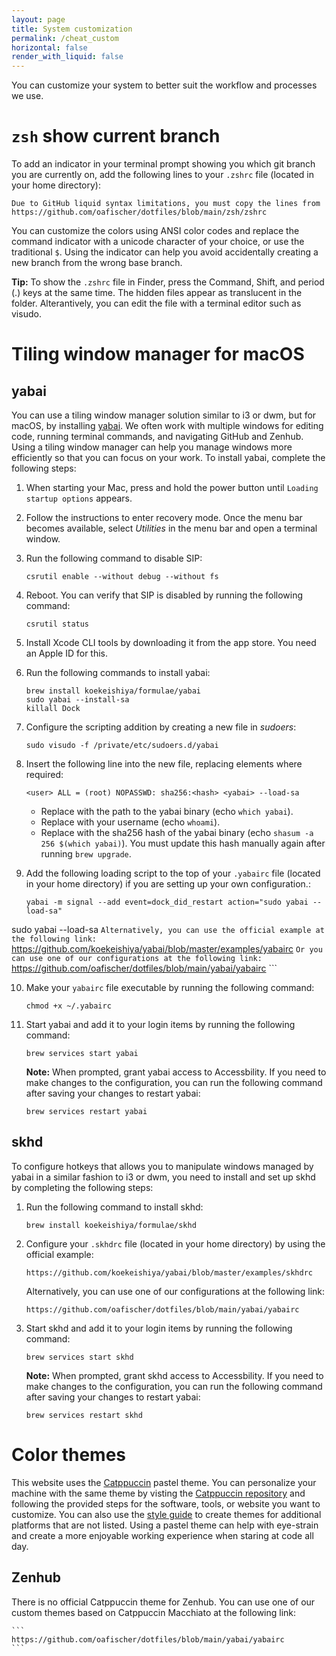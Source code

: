```yaml
---
layout: page
title: System customization
permalink: /cheat_custom
horizontal: false
render_with_liquid: false
---
```


You can customize your system to better suit the workflow and processes we use. 

# `zsh` show current branch

To add an indicator in your terminal prompt showing you which git branch you are currently on, add the following lines to your `.zshrc` file (located in your home directory):

```
Due to GitHub liquid syntax limitations, you must copy the lines from https://github.com/oafischer/dotfiles/blob/main/zsh/zshrc
```

You can customize the colors using ANSI color codes and replace the command indicator with a unicode character of your choice, or use the traditional `$`. Using the indicator can help you avoid accidentally creating a new branch from the wrong base branch.

**Tip:** To show the `.zshrc` file in Finder, press the Command, Shift, and period (.) keys at the same time. The hidden files appear as translucent in the folder. Alterantively, you can edit the file with a terminal editor such as visudo.

# Tiling window manager for macOS

## yabai

You can use a tiling window manager solution similar to i3 or dwm, but for macOS, by installing [yabai](https://github.com/koekeishiya/yabai). We often work with multiple windows for editing code, running terminal commands, and navigating GitHub and Zenhub. Using a tiling window manager can help you manage windows more efficiently so that you can focus on your work. To install yabai, complete the following steps:

1. When starting your Mac, press and hold the power button until `Loading startup options` appears.

2. Follow the instructions to enter recovery mode. Once the menu bar becomes available, select *Utilities* in the menu bar and open a terminal window.

3. Run the following command to disable SIP:

    ```
    csrutil enable --without debug --without fs
    ```

4. Reboot. You can verify that SIP is disabled by running the following command:

    ```
    csrutil status
    ```
5. Install Xcode CLI tools by downloading it from the app store. You need an Apple ID for this.

6. Run the following commands to install yabai:

    ```
    brew install koekeishiya/formulae/yabai
    sudo yabai --install-sa
    killall Dock
    ```
7. Configure the scripting addition by creating a new file in _sudoers_:

    ```
    sudo visudo -f /private/etc/sudoers.d/yabai
    ```

8. Insert the following line into the new file, replacing elements where required:

    ```
    <user> ALL = (root) NOPASSWD: sha256:<hash> <yabai> --load-sa
    ```

    - Replace <yabai> with the path to the yabai binary (echo `which yabai`).
    - Replace <user> with your username (echo `whoami`). 
    - Replace <hash> with the sha256 hash of the yabai binary (echo `shasum -a 256 $(which yabai)`). You must update this hash manually again after running `brew upgrade`.

9. Add the following loading script to the top of your `.yabairc` file (located in your home directory) if you are setting up your own configuration.:

    ```
    yabai -m signal --add event=dock_did_restart action="sudo yabai --load-sa"
sudo yabai --load-sa
    ```
    Alternatively, you can use the official example at the following link:
    ```
    https://github.com/koekeishiya/yabai/blob/master/examples/yabairc
    ```
    Or you can use one of our configurations at the following link:
    ```
    https://github.com/oafischer/dotfiles/blob/main/yabai/yabairc
    ```

10. Make your `yabairc` file executable by running the following command:

    ```
    chmod +x ~/.yabairc
    ```

11. Start yabai and add it to your login items by running the following command:

    ```
    brew services start yabai
    ```
    **Note:** When prompted, grant yabai access to Accessbility.
    If you need to make changes to the configuration, you can run the following command after saving your changes to restart yabai:

    ```
    brew services restart yabai
    ```

## skhd

To configure hotkeys that allows you to manipulate windows managed by yabai in a similar fashion to i3 or dwm, you need to install and set up skhd by completing the following steps:

1. Run the following command to install skhd:

    ```
    brew install koekeishiya/formulae/skhd
    ```

2. Configure your `.skhdrc` file (located in your home directory) by using the official example:

    ```
    https://github.com/koekeishiya/yabai/blob/master/examples/skhdrc
    ```
    Alternatively, you can use one of our configurations at the following link:
    ```
    https://github.com/oafischer/dotfiles/blob/main/yabai/yabairc
    ```

3. Start skhd and add it to your login items by running the following command:

    ```
    brew services start skhd
    ```
    **Note:** When prompted, grant skhd access to Accessbility.
    If you need to make changes to the configuration, you can run the following command after saving your changes to restart yabai:

    ```
    brew services restart skhd
    ```


# Color themes

This website uses the [Catppuccin](https://github.com/catppuccin) pastel theme. You can personalize your machine with the same theme by visting the [Catppuccin repository](https://github.com/catppuccin/catppuccin) and following the provided steps for the software, tools, or website you want to customize. You can also use the [style guide](https://github.com/catppuccin/catppuccin/blob/main/docs/style-guide.md) to create themes for additional platforms that are not listed. Using a pastel theme can help with eye-strain and create a more enjoyable working experience when staring at code all day.

## Zenhub

There is no official Catppuccin theme for Zenhub. You can use one of our custom themes based on Catppuccin Macchiato at the following link:

    ```
    https://github.com/oafischer/dotfiles/blob/main/yabai/yabairc
    ```
